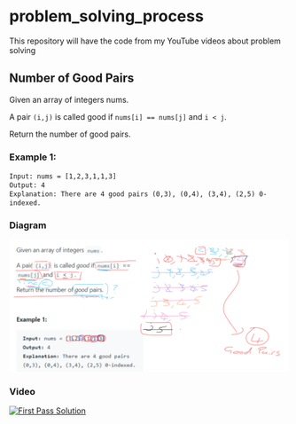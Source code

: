 # problem_solving_process
This repository will have the code from my YouTube videos about problem solving

## Number of Good Pairs
Given an array of integers nums.

A pair `(i,j)` is called good if `nums[i] == nums[j]` and `i < j`.

Return the number of good pairs.

### Example 1:

```
Input: nums = [1,2,3,1,1,3]
Output: 4
Explanation: There are 4 good pairs (0,3), (0,4), (3,4), (2,5) 0-indexed.
```

### Diagram
![First Pass](./assets/pass1.PNG)
### Video
[![First Pass Solution](https://img.youtube.com/vi/vAYxbu6AkH0/0.jpg)](https://youtu.be/vAYxbu6AkH0)


